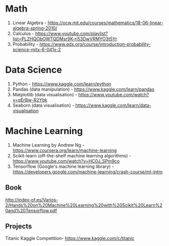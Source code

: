 # Math
1. Linear Algebra - https://ocw.mit.edu/courses/mathematics/18-06-linear-algebra-spring-2010/
2. Calculus - https://www.youtube.com/playlist?list=PLZHQObOWTQDMsr9K-rj53DwVRMYO3t5Yr
3. Probability - https://www.edx.org/course/introduction-probability-science-mitx-6-041x-2

# Data Science
1. Python - https://www.kaggle.com/learn/python
2. Pandas (data manipulation) - https://www.kaggle.com/learn/pandas
3. Matplotlib (data visualisation) - https://www.youtube.com/watch?v=qErBw-R2Ybk
4. Seaborn (data visualisation) - https://www.kaggle.com/learn/data-visualisation

# Machine Learning
1. Machine Learning by Andrew Ng - https://www.coursera.org/learn/machine-learning
2. Scikit-learn (off-the-shelf machine learning algorithms) - https://www.youtube.com/watch?v=HC0J_SPm9co
3. Tensorflow (Google's machine learning library) - https://developers.google.com/machine-learning/crash-course/ml-intro

## Book

http://index-of.es/Varios-2/Hands%20on%20Machine%20Learning%20with%20Scikit%20Learn%20and%20Tensorflow.pdf

## Projects
Titanic Kaggle Competition- https://www.kaggle.com/c/titanic
